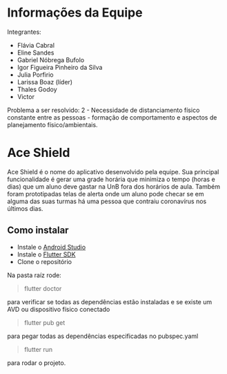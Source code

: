 # Informações da Equipe

Integrantes:

 - Flávia Cabral
 - Eline Sandes
 - Gabriel Nóbrega Bufolo
 - Igor Figueira Pinheiro da Silva
 - Julia Porfirio
 - Larissa Boaz (líder)
 - Thales Godoy
 - Victor

Problema a ser resolvido:
2 - Necessidade de distanciamento físico constante entre as pessoas - formação de comportamento e aspectos de planejamento físico/ambientais.

# Ace Shield

Ace Shield é o nome do aplicativo desenvolvido pela equipe. Sua principal funcionalidade é gerar uma grade horária que minimiza o tempo (horas e dias) que um aluno deve gastar na UnB fora dos horários de aula. Também foram prototipadas telas de alerta onde um aluno pode checar se em alguma das suas turmas há uma pessoa que contraiu coronavírus nos últimos dias.

## Como instalar

 - Instale o [Android Studio](https://developer.android.com/studio/)
 - Instale o [Flutter SDK](https://flutter.dev/docs/get-started/install)
 - Clone o repositório
 
 Na pasta raíz rode:

> flutter doctor

para verificar se todas as dependências estão instaladas e se existe um AVD ou dispositivo físico conectado

> flutter pub get

para pegar todas as dependências especificadas no pubspec.yaml

> flutter run

para rodar o projeto.
